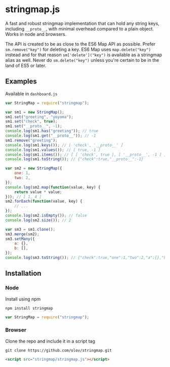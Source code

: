 # stringmap.js
A fast and robust stringmap implementation that can hold any string keys,
including `__proto__`, with minimal overhead compared to a plain object.
Works in node and browsers.

The API is created to be as close to the ES6 Map API as possible. Prefer
`sm.remove("key")` for deleting a key. ES6 Map uses `map.delete("key")`
instead and for that reason `sm['delete']("key")` is available as a
stringmap alias as well. Never do `sm.delete("key")` unless you're
certain to be in the land of ES5 or later.



## Examples
Available in `dashboard.js`

```javascript
var StringMap = require("stringmap");

var sm1 = new StringMap();
sm1.set("greeting", "yoyoma");
sm1.set("check", true);
sm1.set("__proto__", -1);
console.log(sm1.has("greeting")); // true
console.log(sm1.get("__proto__")); // -1
sm1.remove("greeting");
console.log(sm1.keys()); // [ 'check', '__proto__' ]
console.log(sm1.values()); // [ true, -1 ]
console.log(sm1.items()); // [ [ 'check', true ], [ '__proto__', -1 ] ]
console.log(sm1.toString()); // {"check":true,"__proto__":-1}

var sm2 = new StringMap({
    one: 1,
    two: 2,
});
console.log(sm2.map(function(value, key) {
    return value * value;
})); // [ 1, 4 ]
sm2.forEach(function(value, key) {
    // ...
});
console.log(sm2.isEmpty()); // false
console.log(sm2.size()); // 2

var sm3 = sm1.clone();
sm3.merge(sm2);
sm3.setMany({
    a: {},
    b: [],
});
console.log(sm3.toString()); // {"check":true,"one":1,"two":2,"a":{},"b":[],"__proto__":-1}
```



## Installation

### Node
Install using npm

    npm install stringmap

```javascript
var StringMap = require("stringmap");
```

### Browser
Clone the repo and include it in a script tag

    git clone https://github.com/olov/stringmap.git

```html
<script src="stringmap/stringmap.js"></script>
```
